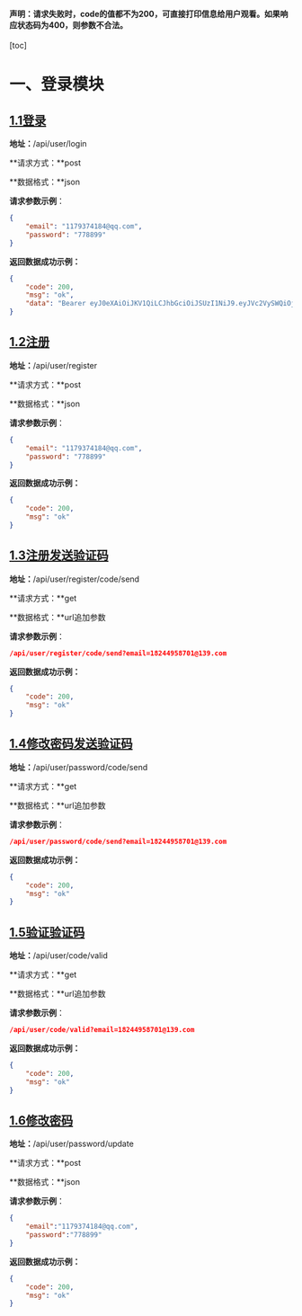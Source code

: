 #### 声明：请求失败时，code的值都不为200，可直接打印信息给用户观看。如果响应状态码为400，则参数不合法。

[toc]

# 一、登录模块



## [1.1登录](/api/user/login)

**地址：**/api/user/login

**请求方式：**post

**数据格式：**json

**请求参数示例**：

```json
{
	"email": "1179374184@qq.com",
	"password": "778899"
}
```

**返回数据成功示例：**

```json
{
    "code": 200,
    "msg": "ok",
    "data": "Bearer eyJ0eXAiOiJKV1QiLCJhbGciOiJSUzI1NiJ9.eyJVc2VySWQiOjEsImlzcyI6IkNoZW5RaVRpbmciLCJleHAiOjE1OTA3Mzc0MTV9.V8v8PRxMp1L78sM0goSYOVy4uZByYYnxw3NOMg1PXDBhKVK3P2pEnjxMe7bbwFWN9_XZo45ca0Dlhvegl15IZJI4hcPadP5VzC9_56fPldM6Nt1uK0qaRBpI4xGwKkkPn_ttCmagQLIG_px9j42bq-91az3o5hlkNRevlp_YUvCp1VwXNCMj1CA3Dv-UYfYpovZWtrInPyjsw7azjObj09hTfAqV6_ka2eJCaY3ZR1ls2uIS3hC_G9JsZVxsYtR4LOJn8SfExThsqS9GE95UsNX5SkmIppOk9SjLlbYMbgImne5M5OAESQUWytINQH505giIbf8dPaQc0BcrYOUVdg"
}
```

## [1.2注册](/api/user/register)

**地址：**/api/user/register

**请求方式：**post

**数据格式：**json

**请求参数示例**：

```json
{
	"email": "1179374184@qq.com",
	"password": "778899"
}
```

**返回数据成功示例：**

```json
{
    "code": 200,
    "msg": "ok"
}
```

## [1.3注册发送验证码](/api/user/register/code/send)

**地址：**/api/user/register/code/send

**请求方式：**get

**数据格式：**url追加参数

**请求参数示例**：

```json
/api/user/register/code/send?email=18244958701@139.com
```

**返回数据成功示例：**

```json
{
    "code": 200,
    "msg": "ok"
}
```

## [1.4修改密码发送验证码](/api/user/password/code/send)

**地址：**/api/user/password/code/send

**请求方式：**get

**数据格式：**url追加参数

**请求参数示例**：

```json
/api/user/password/code/send?email=18244958701@139.com
```

**返回数据成功示例：**

```json
{
    "code": 200,
    "msg": "ok"
}
```

## [1.5验证验证码](/api/user/code/valid)

**地址：**/api/user/code/valid

**请求方式：**get

**数据格式：**url追加参数

**请求参数示例**：

```json
/api/user/code/valid?email=18244958701@139.com
```

**返回数据成功示例：**

```json
{
    "code": 200,
    "msg": "ok"
}
```

## [1.6修改密码](/api/user/password/update)

**地址：**/api/user/password/update

**请求方式：**post

**数据格式：**json

**请求参数示例**：

```json
{
	"email":"1179374184@qq.com",
	"password":"778899"
}
```

**返回数据成功示例：**

```json
{
    "code": 200,
    "msg": "ok"
}
```


